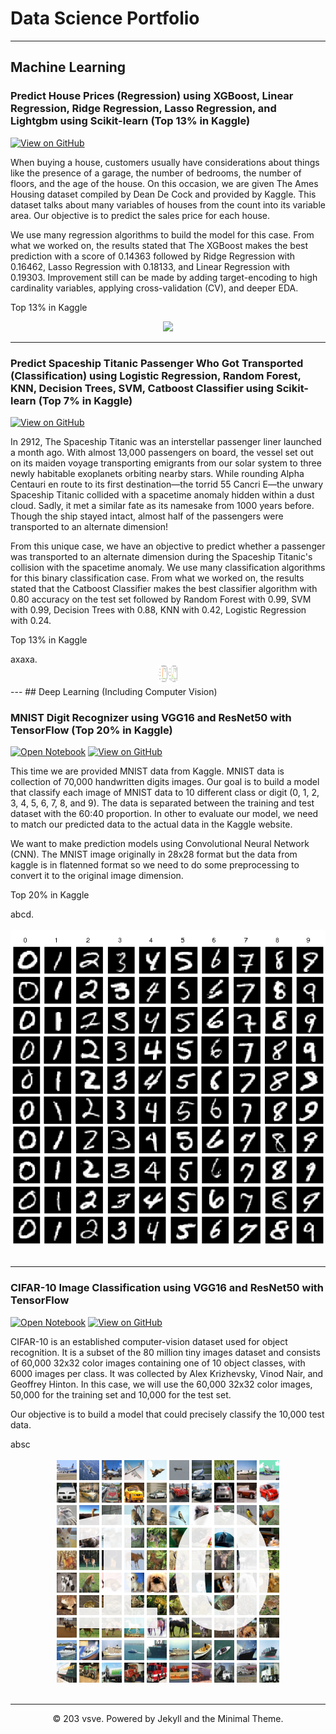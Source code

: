# Data Science Portfolio
---
## Machine Learning

### Predict House Prices (Regression) using XGBoost, Linear Regression, Ridge Regression, Lasso Regression, and Lightgbm using Scikit-learn (Top 13% in Kaggle)

[![View on GitHub](https://img.shields.io/badge/GitHub-View_on_GitHub-blue?logo=GitHub)](https://github.com/rifqiazhari/Portfolios/blob/main/Regression%20-%20House%20Prices.ipynb)

When buying a house, customers usually have considerations about things like the presence of a garage, the number of bedrooms, the number of floors, and the age of the house. On this occasion, we are given The Ames Housing dataset compiled by Dean De Cock and provided by Kaggle. This dataset talks about many variables of houses from the count into its variable area. Our objective is to predict the sales price for each house.

We use many regression algorithms to build the model for this case. From what we worked on, the results stated that The XGBoost makes the best prediction with a score of 0.14363 followed by Ridge Regression with 0.16462, Lasso Regression with 0.18133, and Linear Regression with 0.19303. Improvement still can be made by adding target-encoding to high cardinality variables, applying cross-validation (CV), and deeper EDA.

Top 13% in Kaggle

<center><img src="images/regression12.png"/></center>

---
### Predict Spaceship Titanic Passenger Who Got Transported (Classification) using Logistic Regression, Random Forest, KNN, Decision Trees, SVM, Catboost Classifier using Scikit-learn (Top 7% in Kaggle)

[![View on GitHub](https://img.shields.io/badge/GitHub-View_on_GitHub-blue?logo=GitHub)](https://github.com/rifqiazhari/Portfolios/blob/main/Classification%20-%20Spaceship%20Titanic.ipynb)

In 2912, The Spaceship Titanic was an interstellar passenger liner launched a month ago. With almost 13,000 passengers on board, the vessel set out on its maiden voyage transporting emigrants from our solar system to three newly habitable exoplanets orbiting nearby stars. While rounding Alpha Centauri en route to its first destination—the torrid 55 Cancri E—the unwary Spaceship Titanic collided with a spacetime anomaly hidden within a dust cloud. Sadly, it met a similar fate as its namesake from 1000 years before. Though the ship stayed intact, almost half of the passengers were transported to an alternate dimension!

From this unique case, we have an objective to predict whether a passenger was transported to an alternate dimension during the Spaceship Titanic's collision with the spacetime anomaly. We use many classification algorithms for this binary classification case. From what we worked on, the results stated that the Catboost Classifier makes the best classifier algorithm with 0.80 accuracy on the test set followed by Random Forest with 0.99, SVM with 0.99, Decision Trees with 0.88, KNN with 0.42, Logistic Regression with 0.24.

Top 13% in Kaggle

<div style="text-align: justify">axaxa.</div>

<center><img src="images/classification1.png"/  width="32" height="32"></center>
---
## Deep Learning (Including Computer Vision)

### MNIST Digit Recognizer using VGG16 and ResNet50 with TensorFlow (Top 20% in Kaggle)

[![Open Notebook](https://img.shields.io/badge/Jupyter-Open_Notebook-blue?logo=Jupyter)](https://github.com/rifqiazhari/rifqiazhari.github.io/blob/main/html/cifar10final.html)
[![View on GitHub](https://img.shields.io/badge/GitHub-View_on_GitHub-blue?logo=GitHub)](scsction)

This time we are provided MNIST data from Kaggle. MNIST data is collection of 70,000 handwritten digits images. Our goal is to build a model that classify each image of MNIST data to 10 different class or digit (0, 1, 2, 3, 4, 5, 6, 7, 8, and 9). The data is separated between the training and test dataset with the 60:40 proportion. In other to evaluate our model, we need to match our predicted data to the actual data in the Kaggle website.

We want to make prediction models using Convolutional Neural Network (CNN). The MNIST image originally in 28x28 format but the data from kaggle is in flatenned format so we need to do some preprocessing to convert it to the original image dimension.

Top 20% in Kaggle

<div style="text-align: justify">abcd.</div>
<br>
<center><img src="images/mnist.png"/></center>
<br>

---
### CIFAR-10 Image Classification using VGG16 and ResNet50 with TensorFlow

[![Open Notebook](https://img.shields.io/badge/Jupyter-Open_Notebook-green?logo=Jupyter)](html/cifar10final.html)
[![View on GitHub](https://img.shields.io/badge/GitHub-View_on_GitHub-green?logo=GitHub)]()

CIFAR-10  is an established computer-vision dataset used for object recognition. It is a subset of the 80 million tiny images dataset and consists of 60,000 32x32 color images containing one of 10 object classes, with 6000 images per class. It was collected by Alex Krizhevsky, Vinod Nair, and Geoffrey Hinton. In this case, we will use the 60,000 32x32 color images, 50,000 for the training set and 10,000 for the test set.

Our objective is to build a model that could precisely classify the 10,000 test data. 

<div style="text-align: justify">absc</div>
<br>
<center><img src="images/cifar10.png"/></center>
<br>

---
<center>© 203 vsve. Powered by Jekyll and the Minimal Theme.</center>
